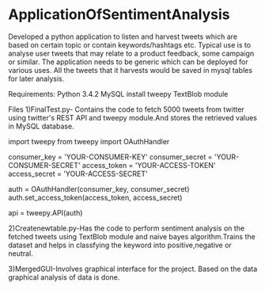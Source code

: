 # ApplicationOfSentimentAnalysis
 Developed a python application to listen and harvest tweets which are based on certain topic or contain keywords/hashtags etc.  Typical use is to analyse user tweets that may relate to a product feedback, some campaign or similar. The application needs to be generic which can be deployed for various uses. All the tweets that it harvests would be saved in mysql tables for later analysis. 
 
 
Requirements:
Python 3.4.2
MySQL
install tweepy 
TextBlob module


Files
1)FinalTest.py- Contains the code to fetch 5000 tweets from twitter using twitter's REST API and tweepy module.And stores the retrieved values in MySQL database.

import tweepy
from tweepy import OAuthHandler

consumer_key = 'YOUR-CONSUMER-KEY'
consumer_secret = 'YOUR-CONSUMER-SECRET'
access_token = 'YOUR-ACCESS-TOKEN'
access_secret = 'YOUR-ACCESS-SECRET'

auth = OAuthHandler(consumer_key, consumer_secret)
auth.set_access_token(access_token, access_secret)

api = tweepy.API(auth)




2)Createnewtable.py-Has the code to perform sentiment analysis on the fetched tweets using TextBlob module and naive bayes algorithm.Trains the dataset and helps in classfying the keyword into positive,negative or neutral.



3)MergedGUI-Involves graphical interface for the project. Based on the data graphical analysis of data is done.

